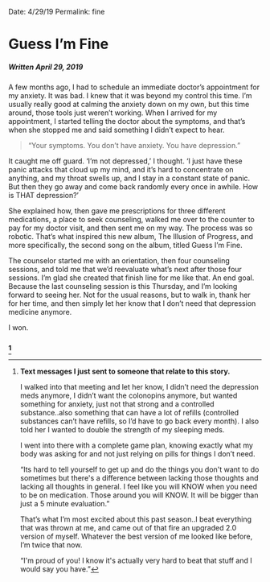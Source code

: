 Date: 4/29/19
Permalink: fine

# Guess I’m Fine

##### Written April 29, 2019

A few months ago, I had to schedule an immediate doctor’s appointment for my anxiety. It was bad. I knew that it was beyond my control this time. I’m usually really good at calming the anxiety down on my own, but this time around, those tools just weren’t working. When I arrived for my appointment, I started telling the doctor about the symptoms, and that’s when she stopped me and said something I didn’t expect to hear.

> “Your symptoms. You don’t have anxiety. You have depression.”

It caught me off guard. ‘I’m not depressed,’ I thought. ‘I just have these panic attacks that cloud up my mind, and it’s hard to concentrate on anything, and my throat swells up, and I stay in a constant state of panic. But then they go away and come back randomly every once in awhile. How is THAT depression?’

She explained how, then gave me prescriptions for three different medications, a place to seek counseling, walked me over to the counter to pay for my doctor visit, and then sent me on my way. The process was so robotic. That’s what inspired this new album, The Illusion of Progress, and more specifically, the second song on the album, titled Guess I’m Fine.

The counselor started me with an orientation, then four counseling sessions, and told me that we’d reevaluate what’s next after those four sessions. I’m glad she created that finish line for me like that. An end goal. Because the last counseling session is this Thursday, and I’m looking forward to seeing her. Not for the usual reasons, but to walk in, thank her for her time, and then simply let her know that I don’t need that depression medicine anymore.

I won.

### [^1]

[^1]:	**Text messages I just sent to someone that relate to this story.**

	I walked into that meeting and let her know, I didn’t need the depression meds anymore, I didn’t want the colonopins anymore, but wanted something for anxiety, just not that strong and a controlled substance..also something that can have a lot of refills (controlled substances can’t have refills, so I’d have to go back every month). I also told her I wanted to double the strength of my sleeping meds.

	I went into there with a complete game plan, knowing exactly what my body was asking for and not just relying on pills for things I don’t need.



	“Its hard to tell yourself to get up and do the things you don't want to do sometimes but there's a difference between lacking those thoughts and lacking all thoughts in general. I feel like you will KNOW when you need to be on medication. Those around you will KNOW. It will be bigger than just a 5 minute evaluation.”



	That’s what I’m most excited about this past season..I beat everything that was thrown at me, and came out of that fire an upgraded 2.0 version of myself. Whatever the best version of me looked like before, I’m twice that now.



	“I'm proud of you! I know it's actually very hard to beat that stuff and I would say you have.”